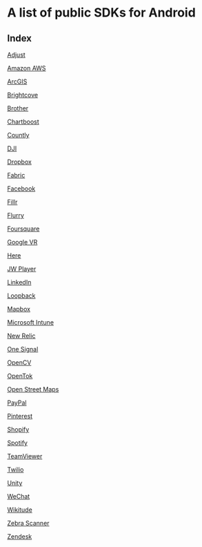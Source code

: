 # A list of public SDKs for Android #

## Index ##

<p><a href="https://github.com/adjust/android_sdk">Adjust</a></p>
<p><a href="http://docs.aws.amazon.com/mobile/sdkforandroid/developerguide/setup.html">Amazon AWS</a></p>
<p><a href="https://developers.arcgis.com/android/">ArcGIS</a></p>
<p><a href="https://support.brightcove.com/overview-brightcove-player-sdk-android">Brightcove</a></p>
<p><a href="http://www.brother.com/product/dev/mobile/android/download/index.htm">Brother</a></p>
<p><a href="https://www.chartboost.com/">Chartboost</a></p>
<p><a href="https://resources.count.ly/v1.0/docs/countly-sdk-for-android">Countly</a></p>
<p><a href="http://developer.dji.com/mobile-sdk/">DJI</a></p>
<p><a href="https://www.dropbox.com/developers-v1/core/sdks/android">Dropbox</a></p>
<p><a href="https://docs.fabric.io/android/fabric/overview.html">Fabric</a></p>
<p><a href="https://developers.facebook.com/docs/android/">Facebook</a></p>
<p><a href="http://fillr.github.io/docs/sdk/browser/android/">Fillr</a></p>
<p><a href="https://developer.yahoo.com/flurry/docs/integrateflurry/android/">Flurry</a></p>
<p><a href="https://github.com/jiramot/foursquare-android-sdk">Foursquare</a></p>
<p><a href="https://developers.google.com/vr/android/">Google VR</a></p>
<p><a href="https://developer.here.com/develop/mobile-sdks">Here</a></p>
<p><a href="https://developer.jwplayer.com/android-sdk/">JW Player</a></p>
<p><a href="https://developer.linkedin.com/docs/android-sdk#">LinkedIn</a></p>
<p><a href="https://loopback.io/doc/en/lb2/Android-SDK.html">Loopback</a></p>
<p><a href="https://www.mapbox.com/navigation-sdk/">Mapbox</a></p>
<p><a href="https://docs.microsoft.com/en-us/intune/app-sdk-android">Microsoft Intune</a></p>
<p><a href="https://docs.newrelic.com/docs/mobile-monitoring/new-relic-mobile-android/api-guides/android-sdk-api-guide">New Relic</a></p>
<p><a href="https://documentation.onesignal.com/v3.0/docs/android-sdk-setup">One Signal</a></p>
<p><a href="https://opencv.org/platforms/android/">OpenCV</a></p>
<p><a href="https://tokbox.com/developer/sdks/android/">OpenTok</a></p>
<p><a href="https://github.com/osmdroid/osmdroid">Open Street Maps</a></p>
<p><a href="https://developer.paypal.com/docs/integration/mobile/mobile-sdk-overview/">PayPal</a></p>
<p><a href="https://developers.pinterest.com/docs/sdks/android/?">Pinterest</a></p>
<p><a href="https://help.shopify.com/api/sdks/custom-storefront/mobile-buy-sdk/android">Shopify</a></p>
<p><a href="https://github.com/spotify/android-sdk">Spotify</a></p>
<p><a href="https://integrate.teamviewer.com/en/develop/screen-sharing-sdk/android-tutorial/">TeamViewer</a></p>
<p><a href="https://www.twilio.com/docs/api/client/android">Twilio</a></p>
<p><a href="https://docs.unity3d.com/Manual/android-sdksetup.html">Unity</a></p>
<p><a href="http://open.wechat.com/cgi-bin/newreadtemplate?t=overseas_open/docs/mobile/getting-started/android">WeChat</a></p>
<p><a href="http://www.wikitude.com/external/doc/documentation/latest/android/">Wikitude</a></p>
<p><a href="https://www.zebra.com/us/en/support-downloads/software/developer-tools/scanner-sdk-for-android.html">Zebra Scanner</a></p>
<p><a href="https://developer.zendesk.com/embeddables/docs/android/welcome">Zendesk</a></p>
